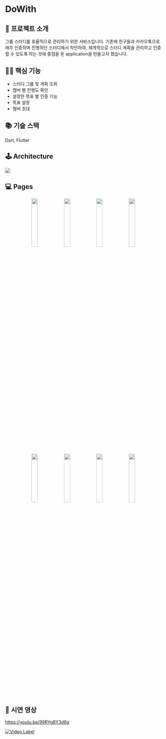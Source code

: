 # DoWith

## 🧐 프로젝트 소개
그룹 스터디를 효율적으로 관리하기 위한 서비스입니다.
기존에 친구들과 카카오톡으로 매주 인증하며 진행하던 스터디에서 착안하여, 체계적으로 스터디 계획을 관리하고 인증할 수 있도록 하는 것에 중점을 둔 application을 만들고자 했습니다.

## 🧞‍♂️ 핵심 기능
- 스터디 그룹 및 계획 조회
- 멤버 별 진행도 확인
- 설정한 목표 별 인증 기능
- 목표 설정
- 멤버 초대

## 📚 기술 스택
Dart, Flutter

## 🕹️ Architecture
<img src="https://github.com/user-attachments/assets/c6c0ddda-4b8f-4475-b668-0dac734fad49"/>

## 💻 Pages
<p align="center"> 
  <img src="https://github.com/user-attachments/assets/a4bca241-f503-4b70-ad82-3d56c9ca9120" align="center" width="20%">  
  <img src="https://github.com/user-attachments/assets/42304f7c-f062-4a23-a200-6530a03f1f11" align="center" width="20%"> 
  <img src="https://github.com/user-attachments/assets/dcd51220-08a7-4528-b75e-787f594d304a" align="center" width="20%"> 
  <img src="https://github.com/user-attachments/assets/81a8ebe0-b863-470f-be09-5783e68d5a08" align="center" width="20%">
</p>
</br>
<p align="center">
  <img src="https://github.com/user-attachments/assets/595c81b2-f2d0-416a-ac0c-10fd282adef7" align="center" width="20%">
  <img src="https://github.com/user-attachments/assets/767b4bd4-62cd-4f01-9918-2ed05897a5ca" align="center" width="20%">
  <img src="https://github.com/user-attachments/assets/4e2da1cc-c344-48da-b99a-375d4f02b37d" align="center" width="20%">
  <img src="https://github.com/user-attachments/assets/80ef8393-f820-4f00-abd9-366c7c46ee96" align="center" width="20%">
</p>

## 🎥 시연 영상

https://youtu.be/99RYgBY3d6g

[![Video Label](http://img.youtube.com/vi/99RYgBY3d6g/0.jpg)](https://youtu.be/99RYgBY3d6g)
